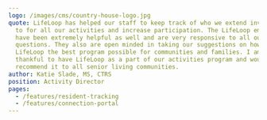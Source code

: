 ```yaml
---
logo: /images/cms/country-house-logo.jpg
quote: LifeLoop has helped our staff to keep track of who we extend invitations
  to for all our activities and increase participation. The LifeLoop employees
  have been extremely helpful as well and are very responsive to all our
  questions. They also are open minded in taking our suggestions on how to make
  LifeLoop the best program possible for communities and families. I am so
  thankful to have LifeLoop as a part of our activities program and would
  recommend it to all senior living communities.
author: Katie Slade, MS, CTRS
position: Activity Director
pages:
  - /features/resident-tracking
  - /features/connection-portal
---
```

